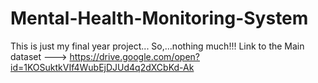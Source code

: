 # Mental-Health-Monitoring-System
This is just my final year project... So,...nothing much!!!
Link to the Main dataset ---> https://drive.google.com/open?id=1KOSuktkVIf4WubEjDJUd4q2dXCbKd-Ak
